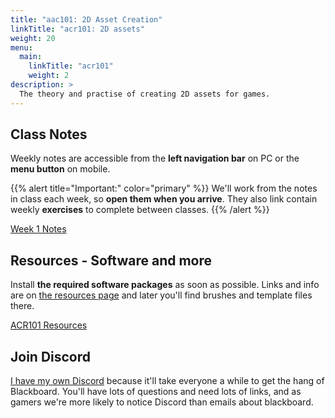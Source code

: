 ```yaml
---
title: "aac101: 2D Asset Creation"
linkTitle: "acr101: 2D assets"
weight: 20
menu:
  main:
    linkTitle: "acr101"
    weight: 2
description: >
  The theory and practise of creating 2D assets for games. 
---
```


## Class Notes

Weekly notes are accessible from the **left navigation bar** on PC or the <i class="fas fa-bars"></i> **menu button** on mobile. 

{{% alert title="Important:" color="primary" %}}
We'll work from the notes in class each week, so **open them when you arrive**. They also link contain weekly **exercises** to complete between classes. 
{{% /alert %}}

<a class="btn btn-lg btn-primary mr-3 mb-4" href="week1/">Week 1 Notes
</a>

## Resources - Software and more

Install **the required software packages** as soon as possible. Links and info are on [the resources page](resources/) and later you'll find brushes and template files there.

<a class="btn btn-lg btn-primary mr-3 mb-4" href="resources/">ACR101 Resources
</a>

## Join Discord

[I have my own Discord](https://discord.gg/nC7b5tN) because it'll take everyone a while to get the hang of Blackboard. You'll have lots of questions and need lots of links, and as gamers we're more likely to notice Discord than emails about blackboard. 




<!-- [Download Microsoft Visual Studio Community 2019](https://visualstudio.microsoft.com/vs/) -->





